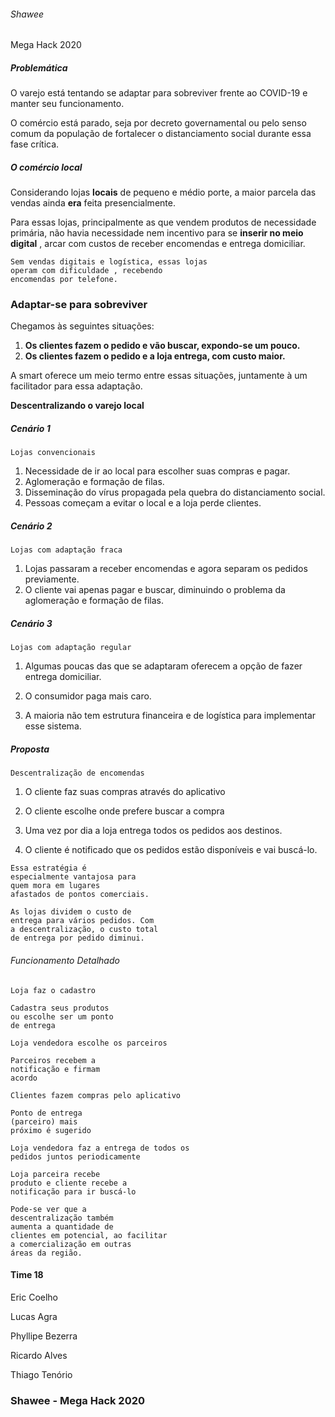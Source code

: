 ###### Shawee

Mega Hack 2020

##### Problemática

O varejo está tentando se adaptar para
sobreviver frente ao COVID-19 e manter
seu funcionamento.

O comércio está parado, seja por
decreto governamental ou pelo senso
comum da população de fortalecer o
distanciamento social durante essa fase
crítica.


##### O comércio local

Considerando lojas **locais** de pequeno e
médio porte, a maior parcela das vendas
ainda **era** feita presencialmente.

Para essas lojas, principalmente as que
vendem produtos de necessidade
primária, não havia necessidade nem
incentivo para se **inserir no meio
digital** , arcar com custos de receber
encomendas e entrega domiciliar.


```
Sem vendas digitais e logística, essas lojas
operam com dificuldade , recebendo
encomendas por telefone.
```

### Adaptar-se para sobreviver

Chegamos às seguintes situações:

1. **Os clientes fazem o pedido e vão buscar, expondo-se um pouco.**
2. **Os clientes fazem o pedido e a loja entrega, com custo maior.**


A smart oferece um meio termo entre essas
situações, juntamente à um facilitador para
essa adaptação.


**Descentralizando o varejo local**


##### Cenário 1
```
Lojas convencionais
```

1. Necessidade de ir ao local para
escolher suas compras e pagar.
2. Aglomeração e formação de filas.
3. Disseminação do vírus propagada
    pela quebra do distanciamento social.
4. Pessoas começam a evitar o local e
a loja perde clientes.


##### Cenário 2

```
Lojas com adaptação fraca
```
1. Lojas passaram a receber
encomendas e agora separam os
pedidos previamente.
2. O cliente vai apenas pagar e buscar,
diminuindo o problema da
aglomeração e formação de filas.



##### Cenário 3

```
Lojas com adaptação regular
```
1. Algumas poucas das que se
adaptaram oferecem a opção de fazer
entrega domiciliar.
2. O consumidor paga mais caro.

3. A maioria não tem estrutura financeira e
de logística para implementar esse sistema.


##### Proposta

```
Descentralização de encomendas
```
1. O cliente faz suas compras
através do aplicativo

2. O cliente escolhe onde
    prefere buscar a compra


3. Uma vez por dia a loja
    entrega todos os pedidos aos
    destinos.
4. O cliente é notificado que os
    pedidos estão disponíveis e
    vai buscá-lo.


```
Essa estratégia é
especialmente vantajosa para
quem mora em lugares
afastados de pontos comerciais.
```

```
As lojas dividem o custo de
entrega para vários pedidos. Com
a descentralização, o custo total
de entrega por pedido diminui.
```

###### Funcionamento Detalhado
```
Loja faz o cadastro
```
```
Cadastra seus produtos
ou escolhe ser um ponto
de entrega
```
```
Loja vendedora escolhe os parceiros
```
```
Parceiros recebem a
notificação e firmam
acordo
```
```
Clientes fazem compras pelo aplicativo
```
```
Ponto de entrega
(parceiro) mais
próximo é sugerido
```
```
Loja vendedora faz a entrega de todos os
pedidos juntos periodicamente
```
```
Loja parceira recebe
produto e cliente recebe a
notificação para ir buscá-lo
```

```
Pode-se ver que a
descentralização também
aumenta a quantidade de
clientes em potencial, ao facilitar
a comercialização em outras
áreas da região.
```


#### Time 18

Eric Coelho

Lucas Agra

Phyllipe Bezerra

Ricardo Alves

Thiago Tenório


### Shawee - Mega Hack 2020

